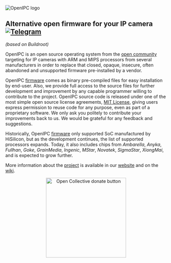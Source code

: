 ![OpenIPC logo][logo]

## Alternative open firmware for your IP camera  [![Telegram](https://openipc.org/images/telegram_button.svg)][telegram]
_(based on Buildroot)_

OpenIPC is an open source operating system from the [open community](opencollective)
targeting for IP cameras with ARM and MIPS processors from several manufacturers in 
order to replace that closed, opaque, insecure, often abandoned and unsupported 
firmware pre-installed by a vendor.

OpenIPC [firmware][firmware] comes as binary pre-compiled files for easy 
installation by end-user. Also, we provide full access to the source files for 
further development and improvement by any capable programmer willing to 
contribute to the project. OpenIPC source code is released under one of the most 
simple open source license agreements, [MIT License][mit], giving users express 
permission to reuse code for any purpose, even as part of a proprietary software.
We only ask you politely to contribute your improvements back to us. We would 
be grateful for any feedback and suggestions.

Historically, OpenIPC [firmware][firmware] only supported SoC manufactured by 
HiSilicon, but as the development continues, the list of supported processors
expands. Today, it also includes chips from _Ambarella_, _Anyka_, _Fullhan_, _Goke_,
_GrainMedia_, _Ingenic_, _MStar_, _Novatek_, _SigmaStar_, _XiongMai_, and is 
expected to grow further.

More information about the [project][project] is available in our [website][website]
and on the [wiki][wiki].

<p align="center">
<a href="https://opencollective.com/openipc/contribute/backer-14335/checkout" target="_blank"><img src="https://opencollective.com/webpack/donate/button@2x.png?color=blue" width="250" alt="Open Collective donate button"></a>
</p>


[firmware]: https://github.com/openipc/firmware/
[logo]: https://openipc.github.io/images/logo_openipc.png
[mit]: https://opensource.org/license/mit/
[opencollective]: https://opencollective.com/openipc
[paypal]: https://www.paypal.com/donate/?hosted_button_id=C6F7UJLA58MBS
[project]: https://github.com/openipc/
[telegram]: https://t.me/OpenIPC
[website]: https://openipc.org/
[wiki]: https://github.com/openipc/wiki/
